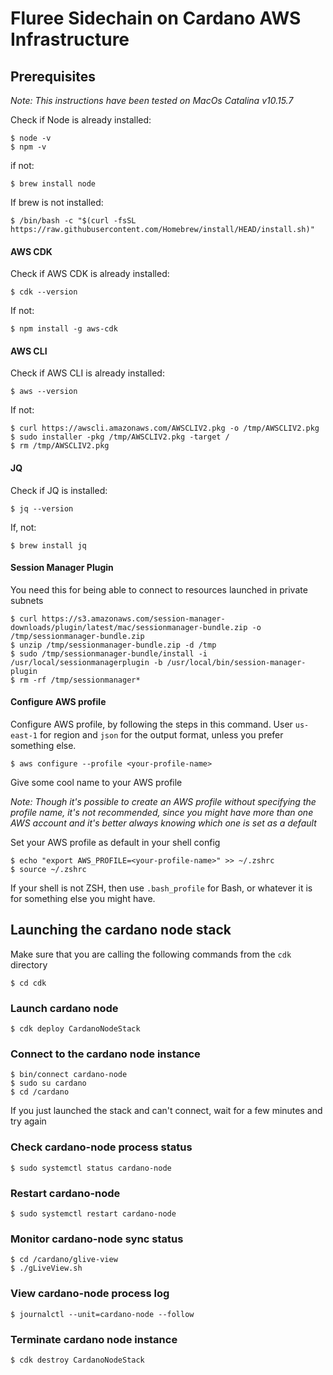 # Fluree Sidechain on Cardano AWS Infrastructure

## Prerequisites 
_Note: This instructions have been tested on MacOs Catalina v10.15.7_

Check if Node is already installed:
```
$ node -v
$ npm -v
```
if not:
```
$ brew install node
```
If brew is not installed:
```
$ /bin/bash -c "$(curl -fsSL https://raw.githubusercontent.com/Homebrew/install/HEAD/install.sh)"
```

#### AWS CDK
Check if AWS CDK is already installed:
```
$ cdk --version
```
If not:
```
$ npm install -g aws-cdk
```

#### AWS CLI
Check if AWS CLI is already installed: 
```
$ aws --version
```
If not:
```
$ curl https://awscli.amazonaws.com/AWSCLIV2.pkg -o /tmp/AWSCLIV2.pkg
$ sudo installer -pkg /tmp/AWSCLIV2.pkg -target /
$ rm /tmp/AWSCLIV2.pkg
```

#### JQ
Check if JQ is installed:
```
$ jq --version
```
If, not:
```
$ brew install jq
```

#### Session Manager Plugin
You need this for being able to connect to resources launched in private subnets

```
$ curl https://s3.amazonaws.com/session-manager-downloads/plugin/latest/mac/sessionmanager-bundle.zip -o /tmp/sessionmanager-bundle.zip
$ unzip /tmp/sessionmanager-bundle.zip -d /tmp
$ sudo /tmp/sessionmanager-bundle/install -i /usr/local/sessionmanagerplugin -b /usr/local/bin/session-manager-plugin
$ rm -rf /tmp/sessionmanager*
```

#### Configure AWS profile

Configure AWS profile, by following the steps in this command. User `us-east-1` for region and `json` for the output format, unless you prefer something else. 

```
$ aws configure --profile <your-profile-name>
```
Give some cool name to your AWS profile

_Note: Though it's possible to create an AWS profile without specifying the profile name, it's not recommended, since you might have more than one AWS account and it's better always knowing which one is set as a default_

Set your AWS profile as default in your shell config
```
$ echo "export AWS_PROFILE=<your-profile-name>" >> ~/.zshrc
$ source ~/.zshrc
```
If your shell is not ZSH, then use `.bash_profile` for Bash, or whatever it is for something else you might have.

## Launching the cardano node stack

Make sure that you are calling the following commands from the `cdk` directory
```
$ cd cdk
```

### Launch cardano node
```
$ cdk deploy CardanoNodeStack
```

### Connect to the cardano node instance
```
$ bin/connect cardano-node
$ sudo su cardano
$ cd /cardano
```
If you just launched the stack and can't connect, wait for a few minutes and try again

### Check cardano-node process status
```
$ sudo systemctl status cardano-node
```

### Restart cardano-node
```
$ sudo systemctl restart cardano-node
```

### Monitor cardano-node sync status
```
$ cd /cardano/glive-view
$ ./gLiveView.sh

```

### View cardano-node process log
```
$ journalctl --unit=cardano-node --follow
```

### Terminate cardano node instance
```
$ cdk destroy CardanoNodeStack
```

